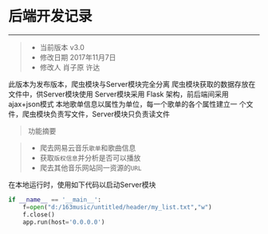 # 后端开发记录
-------
> * 当前版本  v3.0
> * 修改日期 2017年11月7日
> * 修改人 肖子原 许达

此版本为发布版本，爬虫模块与Server模块完全分离
爬虫模块获取的数据存放在文件中，供Server模块使用
Server模块采用 Flask 架构，前后端间采用 ajax+json模式
本地歌单信息以属性为单位，每一个歌单的各个属性建立一
个文件，爬虫模块负责写文件，Server模块只负责读文件

> 功能摘要

> * 爬去网易云音乐`歌单`和歌曲信息
> * 获取`版权信息`并分析是否可以播放
> * 爬去其他音乐网站同一资源的`URL`

在本地运行时，使用如下代码以启动Server模块

```python
if __name__ == '__main__':
    f=open("d:/163music/untitled/header/my_list.txt","w")
    f.close()
    app.run(host='0.0.0.0')
```